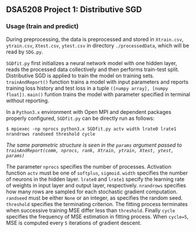 ## DSA5208 Project 1: Distributive SGD

### Usage (train and predict)

During preprocessing, the data is preprocessed and stored in `Xtrain.csv`, `ytrain.csv`, `Xtest.csv`, `ytest.csv` in directory `./processedData`, which will be read by `SDG.py`.

`SGDfit.py` first initializes a neural network model with one hidden layer, reads the processed data collectively and then performs train-test split. Distributive SGD is applied to train the model on training sets. `trainAndReport()` function trains a model with input parameters and reports training loss history and test loss in a tuple `([numpy array], [numpy float])`. `main()` funtion trains the model with parameter specified in terminal without reporting.  

In a `Python3.x` environment with Open MPI and dependent packages properly configured, `SGDfit.py` can be directly run as follows: 

```
$ mpiexec -np nprocs python3.x SGDfit.py actv width lrate0 lrate1 nrandrows randseed threshold cycle
```
*The same parametric structure is seen in the `params` argument passed to `trainAndReport(comm, nprocs, rank, Xtrain, ytrain, Xtest, ytest, params)`*

The parameter `nprocs` specifies the number of processes. Activation function `actv` must be one of `softplus`, `sigmoid`. `width` specifies the number of neurons in the hidden layer. `lrate0` and `lrate1` specify the learning rate of weights in input layer and output layer, respectively. `nrandrows` specifies how many rows are sampled for each  stochastic gradient computation. `randseed` must be either `None` or an integer, as specifies the random seed. `threshold` specifies the terminating criterion. The fitting process terminates when successive training MSE differ less than `threshold`. Finally `cycle` specifies the frequency of MSE estimation in fitting process. When `cycle=5`, MSE is computed every `5` iterations of gradient descent. 